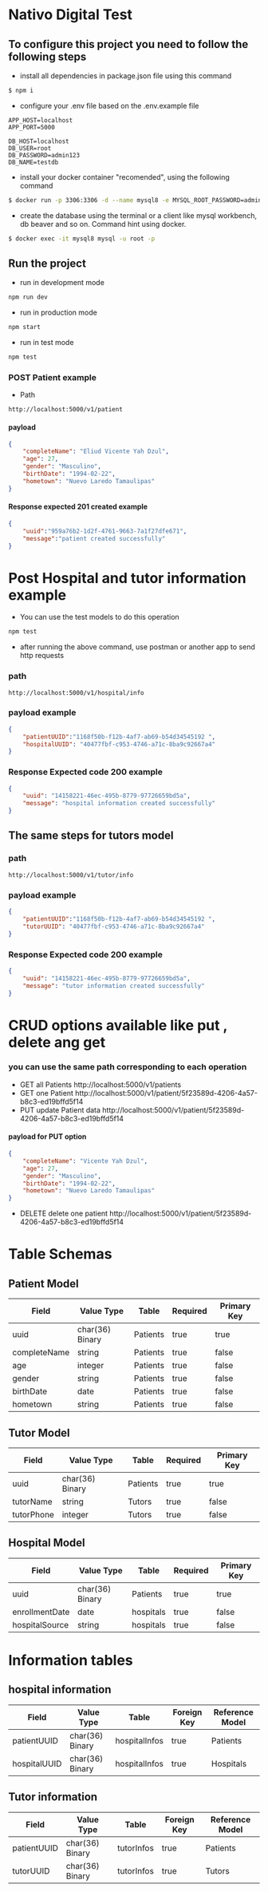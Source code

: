 # Nativo Digital Test
## To configure this project you need to follow the following steps
+ install all dependencies in package.json file using this command
 ```zsh
$ npm i
 ```
+ configure your .env file based on the .env.example file
```
APP_HOST=localhost
APP_PORT=5000

DB_HOST=localhost
DB_USER=root
DB_PASSWORD=admin123
DB_NAME=testdb
```
+ install your docker container "recomended", using the following command
```zsh
$ docker run -p 3306:3306 -d --name mysql8 -e MYSQL_ROOT_PASSWORD=admin123 mysql:8.0
```
+ create the database using the terminal or a client like mysql workbench, db beaver and so on. Command hint using docker.
```zsh
$ docker exec -it mysql8 mysql -u root -p
```
## Run the project
+ run in development mode
```zsh
npm run dev
```
+ run in production mode
```zsh
npm start
```
+ run in test mode
```zsh
npm test
```

### POST Patient example
+ Path
```
http://localhost:5000/v1/patient
```
#### payload
```json
{
    "completeName": "Eliud Vicente Yah Dzul",
    "age": 27,
    "gender": "Masculino",
    "birthDate": "1994-02-22",
    "hometown": "Nuevo Laredo Tamaulipas"
}
```
#### Response expected 201 created example
```json
{ 
    "uuid":"959a76b2-1d2f-4761-9663-7a1f27dfe671",
    "message":"patient created successfully"
}
```
# Post Hospital and tutor information example
+  You can use the test models to do this operation
```zsh
npm test
```
+ after running the above command, use postman or another app to send http requests
### path
```
http://localhost:5000/v1/hospital/info
```
### payload example
```json
{
    "patientUUID":"1168f50b-f12b-4af7-ab69-b54d34545192 ",
    "hospitalUUID": "40477fbf-c953-4746-a71c-8ba9c92667a4"
}

```
### Response Expected code 200 example
```json
{
    "uuid": "14158221-46ec-495b-8779-97726659bd5a",
    "message": "hospital information created successfully"
}
```
## The same steps for tutors model
### path
```
http://localhost:5000/v1/tutor/info
```
### payload example
```json
{
    "patientUUID":"1168f50b-f12b-4af7-ab69-b54d34545192 ",
    "tutorUUID": "40477fbf-c953-4746-a71c-8ba9c92667a4"
}

```
### Response Expected code 200 example
```json
{
    "uuid": "14158221-46ec-495b-8779-97726659bd5a",
    "message": "tutor information created successfully"
}
```
# CRUD options available like put , delete ang get
### you can use the same path corresponding to each operation
+ GET all Patients http://localhost:5000/v1/patients
+ GET one Patient http://localhost:5000/v1/patient/5f23589d-4206-4a57-b8c3-ed19bffd5f14
+ PUT update Patient data http://localhost:5000/v1/patient/5f23589d-4206-4a57-b8c3-ed19bffd5f14
#### payload for PUT option
```json
{
    "completeName": "Vicente Yah Dzul",
    "age": 27,
    "gender": "Masculino",
    "birthDate": "1994-02-22",
    "hometown": "Nuevo Laredo Tamaulipas"
}
```
+ DELETE delete one patient http://localhost:5000/v1/patient/5f23589d-4206-4a57-b8c3-ed19bffd5f14
# Table Schemas
## Patient Model
Field | Value Type | Table | Required | Primary Key|
-- | -- | -- | -- | -- |
uuid| char(36) Binary | Patients | true | true|
completeName| string | Patients | true | false|
age| integer | Patients | true | false|
gender | string | Patients | true |false|
birthDate | date| Patients |true |false|
hometown | string | Patients| true |false|
## Tutor Model
Field | Value Type | Table | Required | Primary Key|
-- | -- | -- | -- | --
uuid| char(36) Binary | Patients | true | true|
tutorName| string | Tutors | true | false|
tutorPhone| integer | Tutors | true | false|
## Hospital Model
Field | Value Type | Table | Required |Primary Key|
-- | -- | -- | -- | --
uuid| char(36) Binary | Patients | true | true|
enrollmentDate| date | hospitals | true | false|
hospitalSource| string | hospitals | true |false| 

# Information tables
## hospital information
Field | Value Type | Table | Foreign Key | Reference Model|
-- | -- | -- | -- | --
patientUUID| char(36) Binary | hospitalInfos | true | Patients |
hospitalUUID| char(36) Binary | hospitalInfos | true | Hospitals |

## Tutor information
Field | Value Type | Table | Foreign Key | Reference Model |
-- | -- | -- | -- | --
patientUUID| char(36) Binary | tutorInfos | true | Patients |
tutorUUID| char(36) Binary | tutorInfos | true | Tutors |

